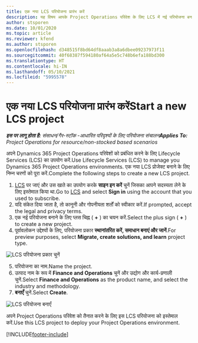 ```yaml
---
title: एक नया LCS परियोजना प्रारंभ करें
description: यह विषय आपके Project Operations परिवेश के लिए LCS में नई परियोजना बनाने के बारे में जानकारी देता है.
author: stsporen
ms.date: 10/01/2020
ms.topic: article
ms.reviewer: kfend
ms.author: stsporen
ms.openlocfilehash: d348515f8bd64df8aaab3a8a6dbee09237973f11
ms.sourcegitcommit: 40f68387f594180af64a5e5c748b6efa188bd300
ms.translationtype: HT
ms.contentlocale: hi-IN
ms.lasthandoff: 05/10/2021
ms.locfileid: "5995578"
---
```

# <a name="start-a-new-lcs-project"></a><span data-ttu-id="309f0-103">एक नया LCS परियोजना प्रारंभ करें</span><span class="sxs-lookup"><span data-stu-id="309f0-103">Start a new LCS project</span></span>

<span data-ttu-id="309f0-104">_**इस पर लागू होता है:** संसाधन/गैर-स्टॉक -आधारित परिदृश्यों के लिए परियोजना संचालन_</span><span class="sxs-lookup"><span data-stu-id="309f0-104">_**Applies To:** Project Operations for resource/non-stocked based scenarios_</span></span>

<span data-ttu-id="309f0-105">अपने Dynamics 365 Project Operations परिवेशों को प्रबंधित करने के लिए Lifecycle Services (LCS) का उपयोग करें.</span><span class="sxs-lookup"><span data-stu-id="309f0-105">Use Lifecycle Services (LCS) to manage you Dynamics 365 Project Operations environments.</span></span> <span data-ttu-id="309f0-106">एक नया LCS प्रोजेक्ट बनाने के लिए निम्न चरणों को पूरा करें.</span><span class="sxs-lookup"><span data-stu-id="309f0-106">Complete the following steps to create a new LCS project.</span></span>

1. <span data-ttu-id="309f0-107">[LCS](https://lcs.dynamics.com/Logon/Index) पर जाएं और उस खाते का उपयोग करके **साइन इन करें** चुनें जिसका आपने सदस्यता लेने के लिए इस्तेमाल किया था.</span><span class="sxs-lookup"><span data-stu-id="309f0-107">Go to [LCS](https://lcs.dynamics.com/Logon/Index) and select **Sign in** using the account that you used to subscribe.</span></span>
2. <span data-ttu-id="309f0-108">यदि संकेत दिया जाता है, तो कानूनी और गोपनीयता शर्तों को स्वीकार करें.</span><span class="sxs-lookup"><span data-stu-id="309f0-108">If prompted, accept the legal and privacy terms.</span></span>
3. <span data-ttu-id="309f0-109">एक नई परियोजना बनाने के लिए प्लस चिह्न ( **+** ) का चयन करें.</span><span class="sxs-lookup"><span data-stu-id="309f0-109">Select the plus sign ( **+** ) to create a new project.</span></span>
4. <span data-ttu-id="309f0-110">पूर्वावलोकन उद्देश्यों के लिए, परियोजना प्रकार **स्थानांतरित करें, समाधान बनाएं और जानें**.</span><span class="sxs-lookup"><span data-stu-id="309f0-110">For preview purposes, select **Migrate, create solutions, and learn** project type.</span></span>

  ![LCS परियोजना प्रकार चुनें](./media/create-lcs-1.png)

5. <span data-ttu-id="309f0-112">परियोजना का नाम.</span><span class="sxs-lookup"><span data-stu-id="309f0-112">Name the project.</span></span> 
6. <span data-ttu-id="309f0-113">उत्पाद नाम के रूप में **Finance and Operations** चुनें और उद्योग और कार्य-प्रणाली चुनें.</span><span class="sxs-lookup"><span data-stu-id="309f0-113">Select **Finance and Operations** as the product name, and select the industry and methodology.</span></span> 
7. <span data-ttu-id="309f0-114">**बनाएँ** चुनें.</span><span class="sxs-lookup"><span data-stu-id="309f0-114">Select **Create**.</span></span>

![LCS परियोजना बनाएँ](./media/create-lcs-2.png)

<span data-ttu-id="309f0-116">अपने Project Operations परिवेश को तैनात करने के लिए इस LCS परियोजना को इस्तेमाल करें.</span><span class="sxs-lookup"><span data-stu-id="309f0-116">Use this LCS project to deploy your Project Operations environment.</span></span>



[!INCLUDE[footer-include](../includes/footer-banner.md)]